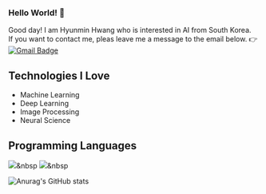 ### Hello World!  👋
Good day! I am Hyunmin Hwang who is interested in AI from South Korea.\
If you want to contact me, pleas leave me a message to the email below.
👉 [![Gmail Badge](https://img.shields.io/badge/Gmail-d14836?style=flat-square&logo=Gmail&logoColor=white&link=mailto:hwangkei0212@gmail.com)](mailto:hwangkei0212@gmail.com)

## Technologies I Love
- Machine Learning
- Deep Learning
- Image Processing
- Neural Science

## Programming Languages
<img src="https://img.shields.io/badge/Python-3766AB?style=flat-square&logo=Python&logoColor=white"/></a>&nbsp 
<img src="https://img.shields.io/badge/C-CCCC00?style=flat-square&logo=C&logoColor=white"/></a>&nbsp 

![Anurag's GitHub stats](https://github-readme-stats.vercel.app/api?username=HYUNMIN-HWANG&show_icons=true&theme=radical)
<!--
**HYUNMIN-HWANG/HYUNMIN-HWANG** is a ✨ _special_ ✨ repository because its `README.md` (this file) appears on your GitHub profile.

Here are some ideas to get you started:

- 🔭 I’m currently working on ...
- 🌱 I’m currently learning ...
- 👯 I’m looking to collaborate on ...
- 🤔 I’m looking for help with ...
- 💬 Ask me about ...
- 📫 How to reach me: ...
- 😄 Pronouns: ...
- ⚡ Fun fact: ...
-->
